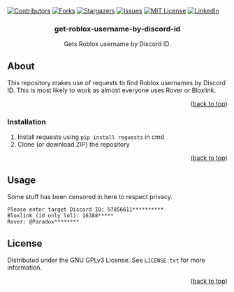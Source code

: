 <div id="top"></div>
<!--
*** Thanks for checking out the Best-README-Template. If you have a suggestion
*** that would make this better, please fork the repo and create a pull request
*** or simply open an issue with the tag "enhancement".
*** Don't forget to give the project a star!
*** Thanks again! Now go create something AMAZING! :D
-->



<!-- PROJECT SHIELDS -->
<!--
*** I'm using markdown "reference style" links for readability.
*** Reference links are enclosed in brackets [ ] instead of parentheses ( ).
*** See the bottom of this document for the declaration of the reference variables
*** for contributors-url, forks-url, etc. This is an optional, concise syntax you may use.
*** https://www.markdownguide.org/basic-syntax/#reference-style-links
-->
[![Contributors][contributors-shield]][contributors-url]
[![Forks][forks-shield]][forks-url]
[![Stargazers][stars-shield]][stars-url]
[![Issues][issues-shield]][issues-url]
[![MIT License][license-shield]][license-url]
[![LinkedIn][linkedin-shield]][linkedin-url]



<h3 align="center">get-roblox-username-by-discord-id</h3>

  <p align="center">
    Gets Roblox username by Discord ID.
  </p>
</div>



<!-- ABOUT THE PROJECT -->
## About

This repository makes use of requests to find Roblox usernames by Discord ID.
This is most likely to work as almost everyone uses Rover or Bloxlink.

<p align="right">(<a href="#top">back to top</a>)</p>



### Installation

1. Install requests using `pip install requests` in cmd
2. Clone (or download ZIP) the repository

<p align="right">(<a href="#top">back to top</a>)</p>



<!-- USAGE EXAMPLES -->
## Usage

Some stuff has been censored in here to respect privacy.
```
Please enter target Discord ID: 57856611**********
Bloxlink (id only lol): 16388*****
Rover: @Paradox********
```



<!-- LICENSE -->
## License

Distributed under the GNU GPLv3 License. See `LICENSE.txt` for more information.

<p align="right">(<a href="#top">back to top</a>)</p>







<!-- MARKDOWN LINKS & IMAGES -->
<!-- https://www.markdownguide.org/basic-syntax/#reference-style-links -->
[contributors-shield]: https://img.shields.io/github/contributors/j7hrs/get-roblox-username-by-discord-id.svg?style=for-the-badge
[contributors-url]: https://github.com/j7hrs/get-roblox-username-by-discord-id/graphs/contributors
[forks-shield]: https://img.shields.io/github/forks/j7hrs/get-roblox-username-by-discord-id.svg?style=for-the-badge
[forks-url]: https://github.com/j7hrs/get-roblox-username-by-discord-id/network/members
[stars-shield]: https://img.shields.io/github/stars/j7hrs/get-roblox-username-by-discord-id.svg?style=for-the-badge
[stars-url]: https://github.com/j7hrs/get-roblox-username-by-discord-id/stargazers
[issues-shield]: https://img.shields.io/github/issues/j7hrs/get-roblox-username-by-discord-id.svg?style=for-the-badge
[issues-url]: https://github.com/j7hrs/get-roblox-username-by-discord-id/issues
[license-shield]: https://img.shields.io/github/license/j7hrs/get-roblox-username-by-discord-id.svg?style=for-the-badge
[license-url]: https://github.com/j7hrs/get-roblox-username-by-discord-id/blob/master/LICENSE.txt
[linkedin-shield]: https://img.shields.io/badge/-LinkedIn-black.svg?style=for-the-badge&logo=linkedin&colorB=555
[linkedin-url]: https://linkedin.com/in/linkedin_username
[product-screenshot]: images/screenshot.png
